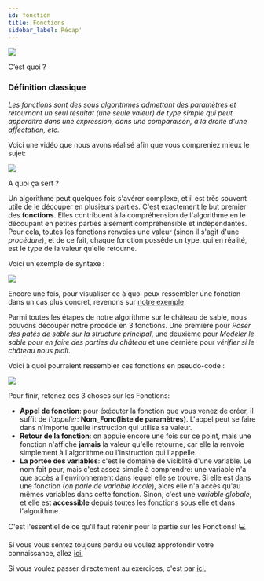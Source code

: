 ```yaml
---
id: fonction
title: Fonctions
sidebar_label: Récap'
---
```


![](https://media.giphy.com/media/3oz8xtzQEbPSMVrKzm/giphy.gif)

C’est quoi ?

### Définition classique

_Les fonctions sont des sous algorithmes admettant des
paramètres et retournant un seul résultat (une seule valeur) de type simple qui peut apparaître dans une expression, dans une comparaison, à la droite d'une affectation, etc._

Voici une vidéo que nous avons réalisé afin que vous compreniez mieux le sujet:

[<img src="http://i3.ytimg.com/vi/4Cer8Eiu6wE/hqdefault.jpg">](https://www.youtube.com/watch?v=4Cer8Eiu6wE)

A quoi ça sert ?

Un algorithme peut quelques fois s'avérer complexe, et il est très souvent utile de le découper en plusieurs parties. C'est exactement le but premier des **fonctions**. Elles contribuent à la compréhension de l'algorithme en le découpant en petites parties aisément compréhensible et indépendantes. Pour cela, toutes les fonctions renvoies une valeur (sinon il s'agit d'une _procédure_), et de ce fait, chaque fonction possède un type, qui en réalité, est le type de la valeur qu'elle retourne.

Voici un exemple de syntaxe :

![](./assets/fonction_cours1.png)

Encore une fois, pour visualiser ce à quoi peux ressembler une fonction dans un cas plus concret, revenons sur [notre exemple](./algo.md).

Parmi toutes les étapes de notre algorithme sur le château de sable, nous pouvons découper notre procédé en 3 fonctions. Une première pour _Poser des patés de sable sur la structure principal_, une deuxième pour _Modeler le sable pour en faire des parties du château_ et une dernière pour _vérifier si le château nous plaît._

Voici à quoi pourraient ressembler ces fonctions en pseudo-code :

![](./assets/fonction_cours2.png)

Pour finir, retenez ces 3 choses sur les Fonctions:

- **Appel de fonction**: pour éxécuter la fonction que vous venez de créer, il suffit de _l'appeler_: **Nom_Fonc(liste de paramètres)**. L'appel peut se faire dans n'importe quelle instruction qui utilise sa valeur.
- **Retour de la fonction**: on appuie encore une fois sur ce point, mais une fonction n'affiche **jamais** la valeur qu'elle retourne, car elle la renvoie simplement à l'algorithme ou l'instruction qui l'appelle.
- **La portée des variables**: c'est le domaine de visiblité d'une variable. Le nom fait peur, mais c'est assez simple à comprendre: une variable n'a que accès à l'environnement dans lequel elle se trouve. Si elle est dans une fonction (_on parle de variable locale_), alors elle n'a accès qu'au mêmes variables dans cette fonction. Sinon, c'est une _variable globale_, et elle est **accessible** depuis toutes les fonctions sous elle et dans l'algorithme.

C'est l'essentiel de ce qu'il faut retenir pour la partie sur les Fonctions! 💻

Si vous vous sentez toujours perdu ou voulez approfondir votre connaissance, allez [ici.](./fonction_ressources.md)

Si vous voulez passer directement au exercices, c'est par [ici.](./fonction_exercices.md)
